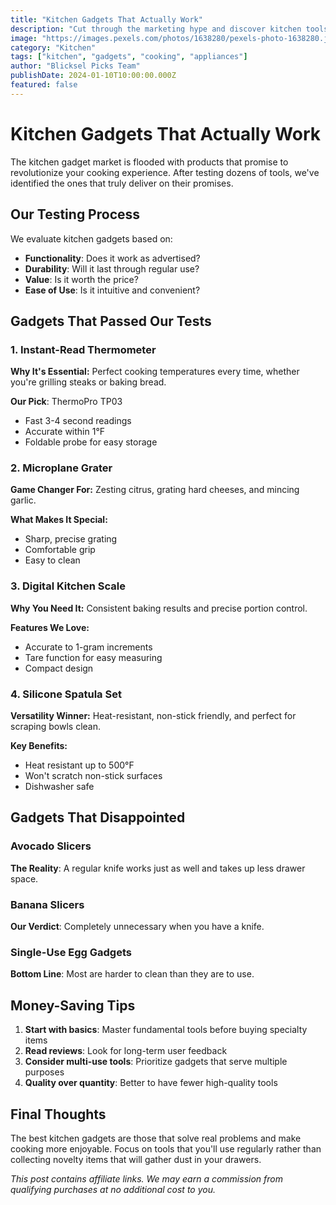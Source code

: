 ```yaml
---
title: "Kitchen Gadgets That Actually Work"
description: "Cut through the marketing hype and discover kitchen tools that genuinely make cooking easier and more enjoyable."
image: "https://images.pexels.com/photos/1638280/pexels-photo-1638280.jpeg?auto=compress&cs=tinysrgb&w=800"
category: "Kitchen"
tags: ["kitchen", "gadgets", "cooking", "appliances"]
author: "Blicksel Picks Team"
publishDate: 2024-01-10T10:00:00.000Z
featured: false
---
```


# Kitchen Gadgets That Actually Work

The kitchen gadget market is flooded with products that promise to revolutionize your cooking experience. After testing dozens of tools, we've identified the ones that truly deliver on their promises.

## Our Testing Process

We evaluate kitchen gadgets based on:
- **Functionality**: Does it work as advertised?
- **Durability**: Will it last through regular use?
- **Value**: Is it worth the price?
- **Ease of Use**: Is it intuitive and convenient?

## Gadgets That Passed Our Tests

### 1. Instant-Read Thermometer

**Why It's Essential:**
Perfect cooking temperatures every time, whether you're grilling steaks or baking bread.

**Our Pick**: ThermoPro TP03
- Fast 3-4 second readings
- Accurate within 1°F
- Foldable probe for easy storage

### 2. Microplane Grater

**Game Changer For:**
Zesting citrus, grating hard cheeses, and mincing garlic.

**What Makes It Special:**
- Sharp, precise grating
- Comfortable grip
- Easy to clean

### 3. Digital Kitchen Scale

**Why You Need It:**
Consistent baking results and precise portion control.

**Features We Love:**
- Accurate to 1-gram increments
- Tare function for easy measuring
- Compact design

### 4. Silicone Spatula Set

**Versatility Winner:**
Heat-resistant, non-stick friendly, and perfect for scraping bowls clean.

**Key Benefits:**
- Heat resistant up to 500°F
- Won't scratch non-stick surfaces
- Dishwasher safe

## Gadgets That Disappointed

### Avocado Slicers
**The Reality**: A regular knife works just as well and takes up less drawer space.

### Banana Slicers
**Our Verdict**: Completely unnecessary when you have a knife.

### Single-Use Egg Gadgets
**Bottom Line**: Most are harder to clean than they are to use.

## Money-Saving Tips

1. **Start with basics**: Master fundamental tools before buying specialty items
2. **Read reviews**: Look for long-term user feedback
3. **Consider multi-use tools**: Prioritize gadgets that serve multiple purposes
4. **Quality over quantity**: Better to have fewer high-quality tools

## Final Thoughts

The best kitchen gadgets are those that solve real problems and make cooking more enjoyable. Focus on tools that you'll use regularly rather than collecting novelty items that will gather dust in your drawers.

*This post contains affiliate links. We may earn a commission from qualifying purchases at no additional cost to you.*